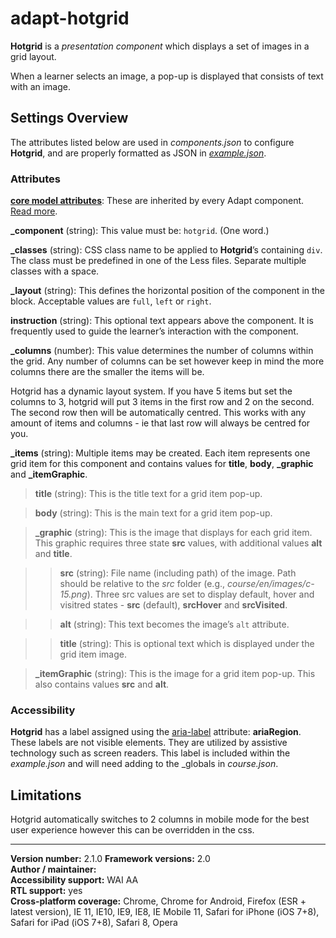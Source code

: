 # adapt-hotgrid

**Hotgrid** is a *presentation component* which displays a set of images in a grid layout. 

When a learner selects an image, a pop-up is displayed that consists of text with an image.

## Settings Overview

The attributes listed below are used in *components.json* to configure **Hotgrid**, and are properly formatted as JSON in [*example.json*](https://github.com/cgkineo/adapt-hotgrid/blob/master/example.json). 

### Attributes

[**core model attributes**](https://github.com/adaptlearning/adapt_framework/wiki/Core-model-attributes): These are inherited by every Adapt component. [Read more](https://github.com/adaptlearning/adapt_framework/wiki/Core-model-attributes).

**_component** (string): This value must be: `hotgrid`. (One word.)

**_classes** (string): CSS class name to be applied to **Hotgrid**’s containing `div`. The class must be predefined in one of the Less files. Separate multiple classes with a space.

**_layout** (string): This defines the horizontal position of the component in the block. Acceptable values are `full`, `left` or `right`.  

**instruction** (string): This optional text appears above the component. It is frequently used to guide the learner’s interaction with the component.  

**_columns** (number): This value determines the number of columns within the grid. Any number of columns can be set however keep in mind the more columns there are the smaller the items will be.

Hotgrid has a dynamic layout system. If you have 5 items but set the columns to 3, hotgrid will put 3 items in the first row and 2 on the second. The second row then will be automatically centred. This works with any amount of items and columns - ie that last row will always be centred for you.

**_items** (string): Multiple items may be created. Each item represents one grid item for this component and contains values for **title**, **body**, **_graphic** and **_itemGraphic**. 

>**title** (string): This is the title text for a grid item pop-up.

>**body** (string): This is the main text for a grid item pop-up.

>**_graphic** (string): This is the image that displays for each grid item. This graphic requires three state **src** values, with additional values **alt** and **title**.

>>**src** (string): File name (including path) of the image. Path should be relative to the *src* folder (e.g., *course/en/images/c-15.png*). Three src values are set to display default, hover and visitred states - **src** (default), **srcHover** and **srcVisited**.

>>**alt** (string): This text becomes the image’s `alt` attribute.

>>**title** (string): This is optional text which is displayed under the grid item image.

>**_itemGraphic** (string): This is the image for a grid item pop-up. This also contains values **src** and **alt**. 

### Accessibility
**Hotgrid** has a label assigned using the [aria-label](https://github.com/adaptlearning/adapt_framework/wiki/Aria-Labels) attribute: **ariaRegion**. These labels are not visible elements. They are utilized by assistive technology such as screen readers. This label is included within the *example.json* and will need adding to the _globals in *course.json*.

## Limitations
 
Hotgrid automatically switches to 2 columns in mobile mode for the best user experience however this can be overridden in the css. 


----------------------------
**Version number:**  2.1.0
**Framework versions:**  2.0     
**Author / maintainer:**   
**Accessibility support:** WAI AA   
**RTL support:** yes  
**Cross-platform coverage:** Chrome, Chrome for Android, Firefox (ESR + latest version), IE 11, IE10, IE9, IE8, IE Mobile 11, Safari for iPhone (iOS 7+8), Safari for iPad (iOS 7+8), Safari 8, Opera  
